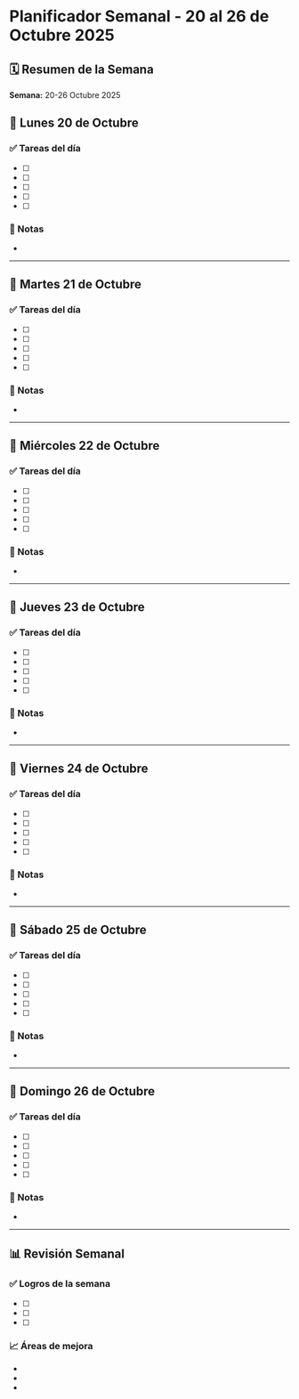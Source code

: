 # Planificador Semanal - 20 al 26 de Octubre 2025

## 🗓️ Resumen de la Semana

**Semana:** 20-26 Octubre 2025  

## 📅 Lunes 20 de Octubre

### ✅ Tareas del día
- [ ] 
- [ ] 
- [ ] 
- [ ] 
- [ ] 

### 📝 Notas
-

---

## 📅 Martes 21 de Octubre

### ✅ Tareas del día
- [ ] 
- [ ] 
- [ ] 
- [ ] 
- [ ] 

### 📝 Notas
- 


---

## 📅 Miércoles 22 de Octubre

### ✅ Tareas del día
- [ ] 
- [ ] 
- [ ] 
- [ ] 
- [ ] 

### 📝 Notas
- 


---

## 📅 Jueves 23 de Octubre

### ✅ Tareas del día
- [ ] 
- [ ] 
- [ ] 
- [ ] 
- [ ] 

### 📝 Notas
- 



---

## 📅 Viernes 24 de Octubre

### ✅ Tareas del día
- [ ] 
- [ ] 
- [ ] 
- [ ] 
- [ ] 

### 📝 Notas
- 



---

## 📅 Sábado 25 de Octubre

### ✅ Tareas del día
- [ ] 
- [ ] 
- [ ] 
- [ ] 
- [ ] 

### 📝 Notas
- 



---

## 📅 Domingo 26 de Octubre

### ✅ Tareas del día
- [ ] 
- [ ] 
- [ ] 
- [ ] 
- [ ] 

### 📝 Notas
- 



---

## 📊 Revisión Semanal

### ✅ Logros de la semana
- [ ] 
- [ ] 
- [ ] 

### 📈 Áreas de mejora
- 
- 
- 
